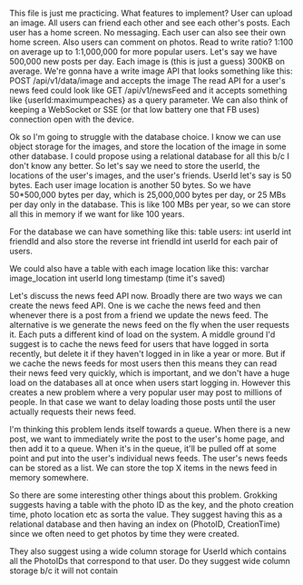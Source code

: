 This file is just me practicing.
What features to implement? User can upload an image. All users can friend each other and see each other's posts.
Each user has a home screen. No messaging. Each user can also see their own home screen.
Also users can comment on photos.
Read to write ratio? 1:100 on average up to 1:1,000,000 for more popular users.
Let's say we have 500,000 new posts per day.
Each image is (this is just a guess) 300KB on average.
We're gonna have a write image API that looks something like this:
POST /api/v1/data/image
and accepts the image
The read API for a user's news feed could look like
GET /api/v1/newsFeed
and it accepts something like {userId:maximumpeaches} as a query parameter.
We can also think of keeping a WebSocket or SSE (or that low battery one that FB uses) connection open with the device.

Ok so I'm going to struggle with the database choice. I know we can use object storage for the images, and store
the location of the image in some other database. I could propose using a relational database for all this b/c
I don't know any better.
So let's say we need to store the userId, the locations of the user's images, and the user's friends.
UserId let's say is 50 bytes. Each user image location is another 50 bytes.
So we have 50*500,000 bytes per day, which is 25,000,000 bytes per day, or 25 MBs per day only in the database.
This is like 100 MBs per year, so we can store all this in memory if we want for like 100 years.

For the database we can have something like this:
table users:
int userId
int friendId
and also store the reverse
int friendId
int userId
for each pair of users.

We could also have a table with each image location like this:
varchar image_location
int userId
long timestamp (time it's saved)

Let's discuss the news feed API now.
Broadly there are two ways we can create the news feed API. One is we cache the news feed and then whenever there is a
post from a friend we update the news feed. The alternative is we generate the news feed on the fly when the user requests
it. Each puts a different kind of load on the system. A middle ground I'd suggest is to cache the news feed for users
that have logged in sorta recently, but delete it if they haven't logged in in like a year or more. But if we cache the
news feeds for most users then this means they can read their news feed very quickly, which is important, and we don't
have a huge load on the databases all at once when users start logging in. However this creates a new problem where
a very popular user may post to millions of people. In that case we want to delay loading those posts until the user
actually requests their news feed.

I'm thinking this problem lends itself towards a queue. When there is a new post, we want to immediately write the post
to the user's home page, and then add it to a queue. When it's in the queue, it'll be pulled off at some point and put into
the user's individual news feeds. The user's news feeds can be stored as a list. We can store the top X items in the news
feed in memory somewhere. 

So there are some interesting other things about this problem. Grokking suggests having a table with the photo ID as
the key, and the photo creation time, photo location etc as sorta the value. They suggest having this as a relational database
and then having an index on (PhotoID, CreationTime) since we often need to get photos by time they were created.

They also suggest using a wide column storage for UserId which contains all the PhotoIDs that correspond to that user.
Do they suggest wide column storage b/c it will not contain